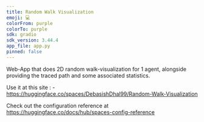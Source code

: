 ```yaml
---
title: Random Walk Visualization
emoji: 💻
colorFrom: purple
colorTo: purple
sdk: gradio
sdk_version: 3.44.4
app_file: app.py
pinned: false
---
```


Web-App that does 2D random walk-visualization for 1 agent, alongside providing the traced path and some associated statistics.

Use it at this site : - https://huggingface.co/spaces/DebasishDhal99/Random-Walk-Visualization

Check out the configuration reference at https://huggingface.co/docs/hub/spaces-config-reference
